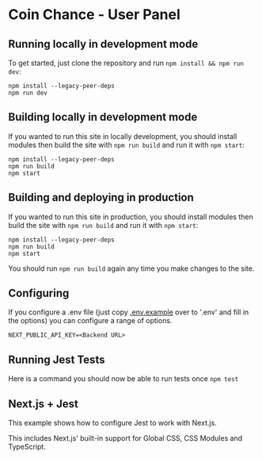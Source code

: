 # Coin Chance - User Panel

## Running locally in development mode

To get started, just clone the repository and run `npm install && npm run dev`:

    npm install --legacy-peer-deps
    npm run dev

## Building locally in development mode

If you wanted to run this site in locally development, you should install modules then build the site with `npm run build` and run it with `npm start`:

    npm install --legacy-peer-deps
    npm run build
    npm start

## Building and deploying in production

If you wanted to run this site in production, you should install modules then build the site with `npm run build` and run it with `npm start`:

    npm install --legacy-peer-deps
    npm run build
    npm start

You should run `npm run build` again any time you make changes to the site.

## Configuring

If you configure a .env file (just copy [.env.example](https://bitbucket.org/rnssol/coinchance-frontend/src/master/.env.example) over to '.env' and fill in the options) you can configure a range of options.

    NEXT_PUBLIC_API_KEY=<Backend URL>

## Running Jest Tests

Here is a command you should now be able to run tests once `npm test`

## Next.js + Jest

This example shows how to configure Jest to work with Next.js.

This includes Next.js' built-in support for Global CSS, CSS Modules and TypeScript.
